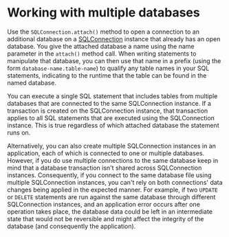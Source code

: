 # Working with multiple databases

Use the `SQLConnection.attach()` method to open a connection to an additional
database on a
[SQLConnection](https://help.adobe.com/en_US/FlashPlatform/reference/actionscript/3/flash/data/SQLConnection.html)
instance that already has an open database. You give the attached database a
name using the name parameter in the `attach()` method call. When writing
statements to manipulate that database, you can then use that name in a prefix
(using the form `database-name.table-name`) to qualify any table names in your
SQL statements, indicating to the runtime that the table can be found in the
named database.

You can execute a single SQL statement that includes tables from multiple
databases that are connected to the same SQLConnection instance. If a
transaction is created on the SQLConnection instance, that transaction applies
to all SQL statements that are executed using the SQLConnection instance. This
is true regardless of which attached database the statement runs on.

Alternatively, you can also create multiple SQLConnection instances in an
application, each of which is connected to one or multiple databases. However,
if you do use multiple connections to the same database keep in mind that a
database transaction isn't shared across SQLConnection instances. Consequently,
if you connect to the same database file using multiple SQLConnection instances,
you can't rely on both connections' data changes being applied in the expected
manner. For example, if two `UPDATE` or `DELETE` statements are run against the
same database through different SQLConnection instances, and an application
error occurs after one operation takes place, the database data could be left in
an intermediate state that would not be reversible and might affect the
integrity of the database (and consequently the application).
